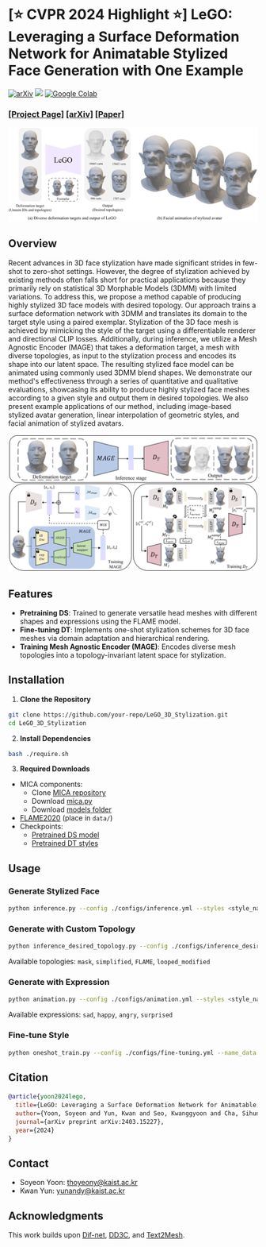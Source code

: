 # [⭐️ CVPR 2024 Highlight ⭐️] LeGO: Leveraging a Surface Deformation Network for Animatable Stylized Face Generation with One Example
[![arXiv](https://img.shields.io/badge/arXiv-2201.12345-brightgreen?style=flat&logo=arXiv)](https://arxiv.org/abs/2403.15227)
[![](https://img.shields.io/badge/project-page-red.svg)](https://kwanyun.github.io/lego/)
[![Google Colab](https://img.shields.io/badge/Google_Colab-Open-ff69b4?style=flat&logo=googlecolab)](https://colab.research.google.com/drive/17PWpoy-UruGDTPum_MYZ-sa6dhGlXXQM?usp=sharing)



### [[Project Page]](<https://kwanyun.github.io/lego/>) [[arXiv]](<https://arxiv.org/abs/2403.15227>) [[Paper]](paper/LeGO_CVPR2024.pdf) 

![Teaser Image](readme_images/teaser.png)

## Overview
Recent advances in 3D face stylization have made significant strides in few-shot to zero-shot settings. However, the degree of stylization achieved by existing methods often falls short for practical applications because they primarily rely on statistical 3D Morphable Models (3DMM) with limited variations. To address this, we propose a method capable of producing highly stylized 3D face models with desired topology. Our approach trains a surface deformation network with 3DMM and translates its domain to the target style using a paired exemplar. Stylization of the 3D face mesh is achieved by mimicking the style of the target using a differentiable renderer and directional CLIP losses. Additionally, during inference, we utilize a Mesh Agnostic Encoder (MAGE) that takes a deformation target, a mesh with diverse topologies, as input to the stylization process and encodes its shape into our latent space. The resulting stylized face model can be animated using commonly used 3DMM blend shapes. We demonstrate our method's effectiveness through a series of quantitative and qualitative evaluations, showcasing its ability to produce highly stylized face meshes according to a given style and output them in desired topologies. We also present example applications of our method, including image-based stylized avatar generation, linear interpolation of geometric styles, and facial animation of stylized avatars.


![Teaser Image](readme_images/method.png)
## Features
- **Pretraining DS**: Trained to generate versatile head meshes with different shapes and expressions using the FLAME model.
- **Fine-tuning DT**: Implements one-shot stylization schemes for 3D face meshes via domain adaptation and hierarchical rendering.
- **Training Mesh Agnostic Encoder (MAGE)**: Encodes diverse mesh topologies into a topology-invariant latent space for stylization.


## Installation

1. **Clone the Repository**
```bash
git clone https://github.com/your-repo/LeGO_3D_Stylization.git
cd LeGO_3D_Stylization
```

2. **Install Dependencies**
```bash
bash ./require.sh
```

3. **Required Downloads**
- MICA components:
  - Clone [MICA repository](https://github.com/Zielon/MICA.git)
  - Download [mica.py](https://drive.google.com/file/d/1p0HTYdYCJTuonMiOMK2BB7m1wA-7qoq7/view?usp=drive_link)
  - Download [models folder](https://drive.google.com/drive/folders/1pkEPgCqMm6jW1OaR_Op_3PdVCaA8_xbH?usp=sharing)
- [FLAME2020](https://flame.is.tue.mpg.de/) (place in `data/`)
- Checkpoints:
  - [Pretrained DS model](https://drive.google.com/drive/folders/1II18BGnK65hY54ATc26LaSAOlReejqHk?usp=sharing)
  - [Pretrained DT styles](https://drive.google.com/drive/folders/1II18BGnK65hY54ATc26LaSAOlReejqHk?usp=sharing)

## Usage

### Generate Stylized Face
```bash
python inference.py --config ./configs/inference.yml --styles <style_name>
```

### Generate with Custom Topology
```bash
python inference_desired_topology.py --config ./configs/inference_desired_topology.yml --styles <style_name> --topology <topology_type>
```
Available topologies: `mask`, `simplified`, `FLAME`, `looped_modified`

### Generate with Expression
```bash
python animation.py --config ./configs/animation.yml --styles <style_name> --expression <expression_type>
```
Available expressions: `sad`, `happy`, `angry`, `surprised`

### Fine-tune Style
```bash
python oneshot_train.py --config ./configs/fine-tuning.yml --name_data <style_name>
```

## Citation
```bibtex
@article{yoon2024lego,
  title={LeGO: Leveraging a Surface Deformation Network for Animatable Stylized Face Generation with One Example},
  author={Yoon, Soyeon and Yun, Kwan and Seo, Kwanggyoon and Cha, Sihun and Yoo, Jung Eun and Noh, Junyong},
  journal={arXiv preprint arXiv:2403.15227},
  year={2024}
}
```

## Contact
- Soyeon Yoon: thoyeony@kaist.ac.kr
- Kwan Yun: yunandy@kaist.ac.kr

## Acknowledgments
This work builds upon [Dif-net](https://github.com/microsoft/DIF-Net), [DD3C](https://github.com/ycjungSubhuman/DeepDeformable3DCaricatures/tree/main), and [Text2Mesh](https://github.com/threedle/text2mesh).
